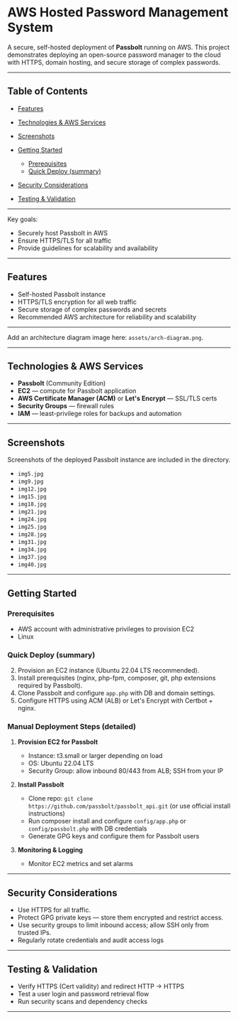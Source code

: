 # AWS Hosted Password Management System

A secure, self-hosted deployment of **Passbolt** running on AWS. This project demonstrates deploying an open-source password manager to the cloud with HTTPS, domain hosting, and secure storage of complex passwords.

---

## Table of Contents

* [Features](#features)


* [Technologies & AWS Services](#technologies--aws-services)

* [Screenshots](#screenshots)

* [Getting Started](#getting-started)

  * [Prerequisites](#prerequisites)
  * [Quick Deploy (summary)](#quick-deploy-summary)

* [Security Considerations](#security-considerations)


* [Testing & Validation](#testing--validation)


---


Key goals:

* Securely host Passbolt in AWS
* Ensure HTTPS/TLS for all traffic
* Provide guidelines for scalability and availability

---

## Features

* Self-hosted Passbolt instance
* HTTPS/TLS encryption for all web traffic
* Secure storage of complex passwords and secrets
* Recommended AWS architecture for reliability and scalability

---


Add an architecture diagram image here: `assets/arch-diagram.png`.

---

## Technologies & AWS Services

* **Passbolt** (Community Edition)
* **EC2** — compute for Passbolt application
* **AWS Certificate Manager (ACM)** or **Let's Encrypt** — SSL/TLS certs
* **Security Groups** — firewall rules
* **IAM** — least-privilege roles for backups and automation

---

## Screenshots

Screenshots of the deployed Passbolt instance are included in the directory. 

* `img5.jpg`
* `img9.jpg`
* `img12.jpg`
* `img15.jpg`
* `img18.jpg`
* `img21.jpg`
* `img24.jpg`
* `img25.jpg`
* `img28.jpg`
* `img31.jpg`
* `img34.jpg`
* `img37.jpg`
* `img40.jpg`
---

## Getting Started

### Prerequisites

* AWS account with administrative privileges to provision EC2
* Linux

### Quick Deploy (summary)

2. Provision an EC2 instance (Ubuntu 22.04 LTS recommended).
3. Install prerequisites (nginx, php-fpm, composer, git, php extensions required by Passbolt).
4. Clone Passbolt and configure `app.php` with DB and domain settings.
5. Configure HTTPS using ACM (ALB) or Let's Encrypt with Certbot + nginx.


### Manual Deployment Steps (detailed)


1. **Provision EC2 for Passbolt**

   * Instance: t3.small or larger depending on load
   * OS: Ubuntu 22.04 LTS
   * Security Group: allow inbound 80/443 from ALB; SSH from your IP


2. **Install Passbolt**

   * Clone repo: `git clone https://github.com/passbolt/passbolt_api.git` (or use official install instructions)
   * Run composer install and configure `config/app.php` or `config/passbolt.php` with DB credentials
   * Generate GPG keys and configure them for Passbolt users


3. **Monitoring & Logging**

   * Monitor EC2 metrics and set alarms

---

## Security Considerations

* Use HTTPS for all traffic. 
* Protect GPG private keys — store them encrypted and restrict access.
* Use security groups to limit inbound access; allow SSH only from trusted IPs.
* Regularly rotate credentials and audit access logs

---

## Testing & Validation

* Verify HTTPS (Cert validity) and redirect HTTP -> HTTPS
* Test a user login and password retrieval flow
* Run security scans and dependency checks

---


